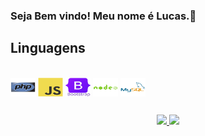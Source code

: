 ### Seja Bem vindo! Meu nome é Lucas.👋
 ## Linguagens
 <div style="display: inline_block"><br>
  <img align="center" alt="Lucas-PHP" height="30" width="40" src="https://raw.githubusercontent.com/devicons/devicon/master/icons/php/php-original.svg">
  <img align="center" alt="Lucas-Js" height="30" width="40" src="https://raw.githubusercontent.com/devicons/devicon/master/icons/javascript/javascript-original.svg">
  <img align="center" alt="Lucas-Bootstrap" height="30" width="40" src="https://raw.githubusercontent.com/devicons/devicon/master/icons/bootstrap/bootstrap-original-wordmark.svg">
 <img align="center" alt="Lucas-Node" height="30" width="40" src="https://raw.githubusercontent.com/devicons/devicon/master/icons/nodejs/nodejs-plain-wordmark.svg">
 <img align="center" alt="Lucas-MySql" height="30" width="40" src="https://raw.githubusercontent.com/devicons/devicon/master/icons/mysql/mysql-original-wordmark.svg">
</div>

##
<div align="center">
  <a href="https://github.com/lucas-leandro" />
  <img height="180em" src="https://github-readme-stats.vercel.app/api?username=lucas-leandro&show_icons=true&theme=dracula&include_all_commits=true&count_private=true"/>
  <img height="180em" src="https://github-readme-stats.vercel.app/api/top-langs/?username=lucas-leandro&layout=compact&langs_count=7&theme=dracula"/>
</div>


